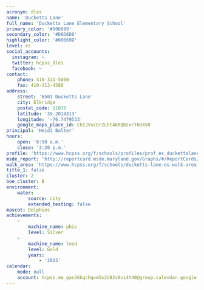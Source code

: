 ```yaml
---
acronym: dles
name: 'Ducketts Lane'
full_name: 'Ducketts Lane Elementary School'
primary_color: '#006699'
secondary_color: '#D6D6D6'
highlight_color: '#006699'
level: es
social_accounts:
  instagram: ~
  twitter: hcpss_dles
  facebook: ~
contact:
    phone: 410-313-5050
    fax: 410-313-4580
address:
    street: '6501 Ducketts Lane'
    city: Elkridge
    postal_code: 21075
    latitude: '39.2014313'
    longitude: '-76.7479533'
    google_maps_place_id: ChIJVxcGrZLht4kRQBzxrT0UXV0
principal: 'Heidi Balter'
hours:
    open: '8:50 a.m.'
    close: '3:20 p.m.'
profile: 'https://www.hcpss.org/f/schools/profiles/prof_es_duckettslane.pdf'
msde_report: 'http://reportcard.msde.maryland.gov/Graphs/#/ReportCards/ReportCardSchool/1//1/13/0109/'
walk_area: 'https://www.hcpss.org/f/schools/ducketts-lane-es-walk-area.pdf'
title_1: false
cluster: 2
boe_cluster: B
environment:
    water:
        source: city
        extended_testing: false
mascot: Dolphins
achievements:
    -
        machine_name: pbis
        level: Silver
    -
        machine_name: leed
        level: Gold
        years:
            - '2015'
calendar:
    mode: null
    account: hcpss.me_gas56kqchqvm5s2d82v0vi4t40@group.calendar.google.com
---
```

